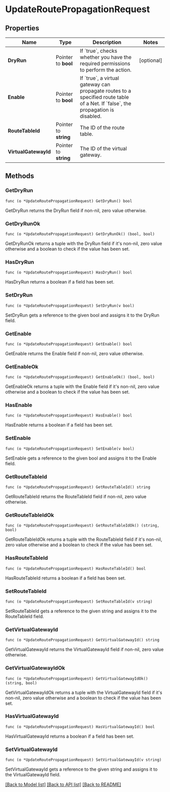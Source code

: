 # UpdateRoutePropagationRequest

## Properties

Name | Type | Description | Notes
------------ | ------------- | ------------- | -------------
**DryRun** | Pointer to **bool** | If &#x60;true&#x60;, checks whether you have the required permissions to perform the action. | [optional] 
**Enable** | Pointer to **bool** | If &#x60;true&#x60;, a virtual gateway can propagate routes to a specified route table of a Net. If &#x60;false&#x60;, the propagation is disabled. | 
**RouteTableId** | Pointer to **string** | The ID of the route table. | 
**VirtualGatewayId** | Pointer to **string** | The ID of the virtual gateway. | 

## Methods

### GetDryRun

`func (o *UpdateRoutePropagationRequest) GetDryRun() bool`

GetDryRun returns the DryRun field if non-nil, zero value otherwise.

### GetDryRunOk

`func (o *UpdateRoutePropagationRequest) GetDryRunOk() (bool, bool)`

GetDryRunOk returns a tuple with the DryRun field if it's non-nil, zero value otherwise
and a boolean to check if the value has been set.

### HasDryRun

`func (o *UpdateRoutePropagationRequest) HasDryRun() bool`

HasDryRun returns a boolean if a field has been set.

### SetDryRun

`func (o *UpdateRoutePropagationRequest) SetDryRun(v bool)`

SetDryRun gets a reference to the given bool and assigns it to the DryRun field.

### GetEnable

`func (o *UpdateRoutePropagationRequest) GetEnable() bool`

GetEnable returns the Enable field if non-nil, zero value otherwise.

### GetEnableOk

`func (o *UpdateRoutePropagationRequest) GetEnableOk() (bool, bool)`

GetEnableOk returns a tuple with the Enable field if it's non-nil, zero value otherwise
and a boolean to check if the value has been set.

### HasEnable

`func (o *UpdateRoutePropagationRequest) HasEnable() bool`

HasEnable returns a boolean if a field has been set.

### SetEnable

`func (o *UpdateRoutePropagationRequest) SetEnable(v bool)`

SetEnable gets a reference to the given bool and assigns it to the Enable field.

### GetRouteTableId

`func (o *UpdateRoutePropagationRequest) GetRouteTableId() string`

GetRouteTableId returns the RouteTableId field if non-nil, zero value otherwise.

### GetRouteTableIdOk

`func (o *UpdateRoutePropagationRequest) GetRouteTableIdOk() (string, bool)`

GetRouteTableIdOk returns a tuple with the RouteTableId field if it's non-nil, zero value otherwise
and a boolean to check if the value has been set.

### HasRouteTableId

`func (o *UpdateRoutePropagationRequest) HasRouteTableId() bool`

HasRouteTableId returns a boolean if a field has been set.

### SetRouteTableId

`func (o *UpdateRoutePropagationRequest) SetRouteTableId(v string)`

SetRouteTableId gets a reference to the given string and assigns it to the RouteTableId field.

### GetVirtualGatewayId

`func (o *UpdateRoutePropagationRequest) GetVirtualGatewayId() string`

GetVirtualGatewayId returns the VirtualGatewayId field if non-nil, zero value otherwise.

### GetVirtualGatewayIdOk

`func (o *UpdateRoutePropagationRequest) GetVirtualGatewayIdOk() (string, bool)`

GetVirtualGatewayIdOk returns a tuple with the VirtualGatewayId field if it's non-nil, zero value otherwise
and a boolean to check if the value has been set.

### HasVirtualGatewayId

`func (o *UpdateRoutePropagationRequest) HasVirtualGatewayId() bool`

HasVirtualGatewayId returns a boolean if a field has been set.

### SetVirtualGatewayId

`func (o *UpdateRoutePropagationRequest) SetVirtualGatewayId(v string)`

SetVirtualGatewayId gets a reference to the given string and assigns it to the VirtualGatewayId field.


[[Back to Model list]](../README.md#documentation-for-models) [[Back to API list]](../README.md#documentation-for-api-endpoints) [[Back to README]](../README.md)


